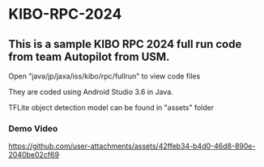 # KIBO-RPC-2024
## This is a sample KIBO RPC 2024 full run code from team Autopilot from USM.  

Open "java/jp/jaxa/iss/kibo/rpc/fullrun" to view code files

They are coded using Android Studio 3.6 in Java.

TFLite object detection model can be found in "assets" folder


### Demo Video
https://github.com/user-attachments/assets/42ffeb34-b4d0-46d8-890e-2040be02cf69

